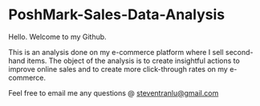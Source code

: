 # PoshMark-Sales-Data-Analysis

Hello. Welcome to my Github. 

This is an analysis done on my e-commerce platform where I sell second-hand items. 
The object of the analysis is to create insightful actions to improve online sales
and to create more click-through rates on my e-commerce.

Feel free to email me any questions @ steventranlu@gmail.com
